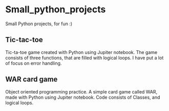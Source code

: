 # Small_python_projects
Small Python projects, for fun :) 

## Tic-tac-toe 
Tic-ta-toe game created with Python using Jupiter notebook. The game consists of three functions, that are filled with logical loops. I have put a lot of focus on error handling. 

## WAR card game
Object oriented programming practice. A simple card game called WAR, made with Python using Jupiter notebook. Code consists of Classes, and logical loops.
